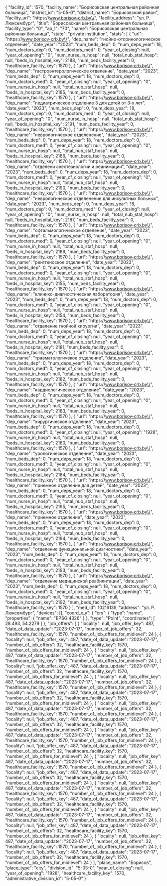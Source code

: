 {
    "facility_id": 1570,
    "facility_name": "Борисовская центральная районная больница",
    "district_id": "5-05-0",
    "district_name": "Борисовский район",
    "facility_url": "https:\/\/www.borisov-crb.by\/",
    "facility_address": "ул. Р. Люксембург",
    "title": "Борисовская центральная районная больница",
    "facility_type": "0",
    "ap_1": "70",
    "name": "Борисовская центральная районная больница",
    "state": "private institution",
    "stats": [
        {
            "url": "https:\/\/www.borisov-crb.by\/",
            "dep_name": "гнойно-оторинологическое отделение",
            "date_year": "2023",
            "num_beds_dep": 0,
            "num_deps_year": 18,
            "num_doctors_dep": 0,
            "num_doctors_med": 0,
            "year_of_closing": null,
            "year_of_opening": "0",
            "num_nurse_in_hosp": null,
            "total_nub_staf_hosp": null,
            "beds_in_hospital_key": 2188,
            "num_beds_facility_year": 0,
            "healthcare_facility_key": 1570
        },
        {
            "url": "https:\/\/www.borisov-crb.by\/",
            "dep_name": "гастроэнтерологическое отделение",
            "date_year": "2023",
            "num_beds_dep": 0,
            "num_deps_year": 18,
            "num_doctors_dep": 0,
            "num_doctors_med": 0,
            "year_of_closing": null,
            "year_of_opening": "0",
            "num_nurse_in_hosp": null,
            "total_nub_staf_hosp": null,
            "beds_in_hospital_key": 2185,
            "num_beds_facility_year": 0,
            "healthcare_facility_key": 1570
        },
        {
            "url": "https:\/\/www.borisov-crb.by\/",
            "dep_name": "педиатрическое отделение 3 для детей от 3-х лет",
            "date_year": "2023",
            "num_beds_dep": 0,
            "num_deps_year": 18,
            "num_doctors_dep": 0,
            "num_doctors_med": 0,
            "year_of_closing": null,
            "year_of_opening": "0",
            "num_nurse_in_hosp": null,
            "total_nub_staf_hosp": null,
            "beds_in_hospital_key": 2191,
            "num_beds_facility_year": 0,
            "healthcare_facility_key": 1570
        },
        {
            "url": "https:\/\/www.borisov-crb.by\/",
            "dep_name": "неврологическое отделенение",
            "date_year": "2023",
            "num_beds_dep": 0,
            "num_deps_year": 18,
            "num_doctors_dep": 0,
            "num_doctors_med": 0,
            "year_of_closing": null,
            "year_of_opening": "0",
            "num_nurse_in_hosp": null,
            "total_nub_staf_hosp": null,
            "beds_in_hospital_key": 2186,
            "num_beds_facility_year": 0,
            "healthcare_facility_key": 1570
        },
        {
            "url": "https:\/\/www.borisov-crb.by\/",
            "dep_name": "отделени анестезиологии и реанимации",
            "date_year": "2023",
            "num_beds_dep": 0,
            "num_deps_year": 18,
            "num_doctors_dep": 0,
            "num_doctors_med": 0,
            "year_of_closing": null,
            "year_of_opening": "0",
            "num_nurse_in_hosp": null,
            "total_nub_staf_hosp": null,
            "beds_in_hospital_key": 2190,
            "num_beds_facility_year": 0,
            "healthcare_facility_key": 1570
        },
        {
            "url": "https:\/\/www.borisov-crb.by\/",
            "dep_name": "неврологическое отделенение для инсультных больных",
            "date_year": "2023",
            "num_beds_dep": 0,
            "num_deps_year": 18,
            "num_doctors_dep": 0,
            "num_doctors_med": 0,
            "year_of_closing": null,
            "year_of_opening": "0",
            "num_nurse_in_hosp": null,
            "total_nub_staf_hosp": null,
            "beds_in_hospital_key": 2187,
            "num_beds_facility_year": 0,
            "healthcare_facility_key": 1570
        },
        {
            "url": "https:\/\/www.borisov-crb.by\/",
            "dep_name": "офтальмологическое отделение",
            "date_year": "2023",
            "num_beds_dep": 0,
            "num_deps_year": 18,
            "num_doctors_dep": 0,
            "num_doctors_med": 0,
            "year_of_closing": null,
            "year_of_opening": "0",
            "num_nurse_in_hosp": null,
            "total_nub_staf_hosp": null,
            "beds_in_hospital_key": 2189,
            "num_beds_facility_year": 0,
            "healthcare_facility_key": 1570
        },
        {
            "url": "https:\/\/www.borisov-crb.by\/",
            "dep_name": "рентгеноское отделение",
            "date_year": "2023",
            "num_beds_dep": 0,
            "num_deps_year": 18,
            "num_doctors_dep": 0,
            "num_doctors_med": 0,
            "year_of_closing": null,
            "year_of_opening": "0",
            "num_nurse_in_hosp": null,
            "total_nub_staf_hosp": null,
            "beds_in_hospital_key": 2155,
            "num_beds_facility_year": 0,
            "healthcare_facility_key": 1570
        },
        {
            "url": "https:\/\/www.borisov-crb.by\/",
            "dep_name": "клинико-диагностическая лаборатория",
            "date_year": "2023",
            "num_beds_dep": 0,
            "num_deps_year": 18,
            "num_doctors_dep": 0,
            "num_doctors_med": 0,
            "year_of_closing": null,
            "year_of_opening": "0",
            "num_nurse_in_hosp": null,
            "total_nub_staf_hosp": null,
            "beds_in_hospital_key": 2154,
            "num_beds_facility_year": 0,
            "healthcare_facility_key": 1570
        },
        {
            "url": "https:\/\/www.borisov-crb.by\/",
            "dep_name": "отделение гнойной хирургии",
            "date_year": "2023",
            "num_beds_dep": 0,
            "num_deps_year": 18,
            "num_doctors_dep": 0,
            "num_doctors_med": 0,
            "year_of_closing": null,
            "year_of_opening": "0",
            "num_nurse_in_hosp": null,
            "total_nub_staf_hosp": null,
            "beds_in_hospital_key": 2181,
            "num_beds_facility_year": 0,
            "healthcare_facility_key": 1570
        },
        {
            "url": "https:\/\/www.borisov-crb.by\/",
            "dep_name": "травматологичекое  отделение",
            "date_year": "2023",
            "num_beds_dep": 0,
            "num_deps_year": 18,
            "num_doctors_dep": 0,
            "num_doctors_med": 0,
            "year_of_closing": null,
            "year_of_opening": "0",
            "num_nurse_in_hosp": null,
            "total_nub_staf_hosp": null,
            "beds_in_hospital_key": 2182,
            "num_beds_facility_year": 0,
            "healthcare_facility_key": 1570
        },
        {
            "url": "https:\/\/www.borisov-crb.by\/",
            "dep_name": "кардиологическое отделение",
            "date_year": "2023",
            "num_beds_dep": 0,
            "num_deps_year": 18,
            "num_doctors_dep": 0,
            "num_doctors_med": 0,
            "year_of_closing": null,
            "year_of_opening": "0",
            "num_nurse_in_hosp": null,
            "total_nub_staf_hosp": null,
            "beds_in_hospital_key": 2183,
            "num_beds_facility_year": 0,
            "healthcare_facility_key": 1570
        },
        {
            "url": "https:\/\/www.borisov-crb.by\/",
            "dep_name": "хирургическое отделение",
            "date_year": "2023",
            "num_beds_dep": 0,
            "num_deps_year": 18,
            "num_doctors_dep": 0,
            "num_doctors_med": 0,
            "year_of_closing": null,
            "year_of_opening": "1928",
            "num_nurse_in_hosp": null,
            "total_nub_staf_hosp": null,
            "beds_in_hospital_key": 2180,
            "num_beds_facility_year": 0,
            "healthcare_facility_key": 1570
        },
        {
            "url": "https:\/\/www.borisov-crb.by\/",
            "dep_name": "урологическое отделение",
            "date_year": "2023",
            "num_beds_dep": 0,
            "num_deps_year": 18,
            "num_doctors_dep": 0,
            "num_doctors_med": 0,
            "year_of_closing": null,
            "year_of_opening": "0",
            "num_nurse_in_hosp": null,
            "total_nub_staf_hosp": null,
            "beds_in_hospital_key": 2184,
            "num_beds_facility_year": 0,
            "healthcare_facility_key": 1570
        },
        {
            "url": "https:\/\/www.borisov-crb.by\/",
            "dep_name": "приемное отделение для детей",
            "date_year": "2023",
            "num_beds_dep": 0,
            "num_deps_year": 18,
            "num_doctors_dep": 0,
            "num_doctors_med": 0,
            "year_of_closing": null,
            "year_of_opening": "0",
            "num_nurse_in_hosp": null,
            "total_nub_staf_hosp": null,
            "beds_in_hospital_key": 2195,
            "num_beds_facility_year": 0,
            "healthcare_facility_key": 1570
        },
        {
            "url": "https:\/\/www.borisov-crb.by\/",
            "dep_name": "приемное отделение",
            "date_year": "2023",
            "num_beds_dep": 0,
            "num_deps_year": 18,
            "num_doctors_dep": 0,
            "num_doctors_med": 0,
            "year_of_closing": null,
            "year_of_opening": "0",
            "num_nurse_in_hosp": null,
            "total_nub_staf_hosp": null,
            "beds_in_hospital_key": 2194,
            "num_beds_facility_year": 0,
            "healthcare_facility_key": 1570
        },
        {
            "url": "https:\/\/www.borisov-crb.by\/",
            "dep_name": "отделение функциональной диагностики",
            "date_year": "2023",
            "num_beds_dep": 0,
            "num_deps_year": 18,
            "num_doctors_dep": 0,
            "num_doctors_med": 0,
            "year_of_closing": null,
            "year_of_opening": "0",
            "num_nurse_in_hosp": null,
            "total_nub_staf_hosp": null,
            "beds_in_hospital_key": 2193,
            "num_beds_facility_year": 0,
            "healthcare_facility_key": 1570
        },
        {
            "url": "https:\/\/www.borisov-crb.by\/",
            "dep_name": "отделение медицинской реабилитации",
            "date_year": "2023",
            "num_beds_dep": 0,
            "num_deps_year": 18,
            "num_doctors_dep": 0,
            "num_doctors_med": 0,
            "year_of_closing": null,
            "year_of_opening": "0",
            "num_nurse_in_hosp": null,
            "total_nub_staf_hosp": null,
            "beds_in_hospital_key": 2192,
            "num_beds_facility_year": 0,
            "healthcare_facility_key": 1570
        }
    ],
    "med_id": 10216139,
    "address": "ул. Р. Люксембург",
    "devices": [],
    "coord_x_y": {
        "crs": {
            "type": "name",
            "properties": {
                "name": "EPSG:4326"
            }
        },
        "type": "Point",
        "coordinates": [
            28.493,
            54.2279
        ]
    },
    "job_offers": [
        {
            "locality": null,
            "job_offer_key": 487,
            "date_of_data_update": "2023-07-17",
            "number_of_job_offers": 32,
            "healthcare_facility_key": 1570,
            "number_of_job_offers_for_midlevel": 24
        },
        {
            "locality": null,
            "job_offer_key": 487,
            "date_of_data_update": "2023-07-17",
            "number_of_job_offers": 32,
            "healthcare_facility_key": 1570,
            "number_of_job_offers_for_midlevel": 24
        },
        {
            "locality": null,
            "job_offer_key": 487,
            "date_of_data_update": "2023-07-17",
            "number_of_job_offers": 32,
            "healthcare_facility_key": 1570,
            "number_of_job_offers_for_midlevel": 24
        },
        {
            "locality": null,
            "job_offer_key": 487,
            "date_of_data_update": "2023-07-17",
            "number_of_job_offers": 32,
            "healthcare_facility_key": 1570,
            "number_of_job_offers_for_midlevel": 24
        },
        {
            "locality": null,
            "job_offer_key": 487,
            "date_of_data_update": "2023-07-17",
            "number_of_job_offers": 32,
            "healthcare_facility_key": 1570,
            "number_of_job_offers_for_midlevel": 24
        },
        {
            "locality": null,
            "job_offer_key": 487,
            "date_of_data_update": "2023-07-17",
            "number_of_job_offers": 32,
            "healthcare_facility_key": 1570,
            "number_of_job_offers_for_midlevel": 24
        },
        {
            "locality": null,
            "job_offer_key": 487,
            "date_of_data_update": "2023-07-17",
            "number_of_job_offers": 32,
            "healthcare_facility_key": 1570,
            "number_of_job_offers_for_midlevel": 24
        },
        {
            "locality": null,
            "job_offer_key": 487,
            "date_of_data_update": "2023-07-17",
            "number_of_job_offers": 32,
            "healthcare_facility_key": 1570,
            "number_of_job_offers_for_midlevel": 24
        },
        {
            "locality": null,
            "job_offer_key": 487,
            "date_of_data_update": "2023-07-17",
            "number_of_job_offers": 32,
            "healthcare_facility_key": 1570,
            "number_of_job_offers_for_midlevel": 24
        },
        {
            "locality": null,
            "job_offer_key": 487,
            "date_of_data_update": "2023-07-17",
            "number_of_job_offers": 32,
            "healthcare_facility_key": 1570,
            "number_of_job_offers_for_midlevel": 24
        },
        {
            "locality": null,
            "job_offer_key": 487,
            "date_of_data_update": "2023-07-17",
            "number_of_job_offers": 32,
            "healthcare_facility_key": 1570,
            "number_of_job_offers_for_midlevel": 24
        },
        {
            "locality": null,
            "job_offer_key": 487,
            "date_of_data_update": "2023-07-17",
            "number_of_job_offers": 32,
            "healthcare_facility_key": 1570,
            "number_of_job_offers_for_midlevel": 24
        },
        {
            "locality": null,
            "job_offer_key": 487,
            "date_of_data_update": "2023-07-17",
            "number_of_job_offers": 32,
            "healthcare_facility_key": 1570,
            "number_of_job_offers_for_midlevel": 24
        },
        {
            "locality": null,
            "job_offer_key": 487,
            "date_of_data_update": "2023-07-17",
            "number_of_job_offers": 32,
            "healthcare_facility_key": 1570,
            "number_of_job_offers_for_midlevel": 24
        },
        {
            "locality": null,
            "job_offer_key": 487,
            "date_of_data_update": "2023-07-17",
            "number_of_job_offers": 32,
            "healthcare_facility_key": 1570,
            "number_of_job_offers_for_midlevel": 24
        },
        {
            "locality": null,
            "job_offer_key": 487,
            "date_of_data_update": "2023-07-17",
            "number_of_job_offers": 32,
            "healthcare_facility_key": 1570,
            "number_of_job_offers_for_midlevel": 24
        },
        {
            "locality": null,
            "job_offer_key": 487,
            "date_of_data_update": "2023-07-17",
            "number_of_job_offers": 32,
            "healthcare_facility_key": 1570,
            "number_of_job_offers_for_midlevel": 24
        },
        {
            "locality": null,
            "job_offer_key": 487,
            "date_of_data_update": "2023-07-17",
            "number_of_job_offers": 32,
            "healthcare_facility_key": 1570,
            "number_of_job_offers_for_midlevel": 24
        }
    ],
    "place_name": "Борисов",
    "place_type": "city",
    "division_id": "5-05-0",
    "year_of_closing": null,
    "year_of_opening": "1928",
    "healthcare_facility_key": 1570,
    "administrative_division_id": "5-05-0"
}
